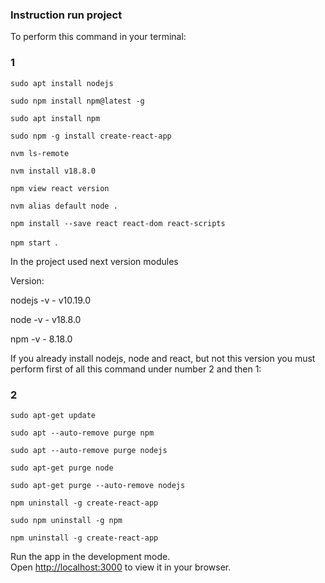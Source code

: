 ### Instruction run project

To perform this command in your terminal:

### 1
`sudo apt install nodejs`

`sudo npm install npm@latest -g`

`sudo apt install npm`

`sudo npm -g install create-react-app`

`nvm ls-remote`

`nvm install v18.8.0`

`npm view react version`

`nvm alias default node .`

`npm install --save react react-dom react-scripts`

`npm start `.

In the project used next version modules

Version:

nodejs -v - v10.19.0

node -v - v18.8.0

npm -v - 8.18.0

If you already install nodejs, node and react, but not this version you must perform first of all this command under number 2 and then 1:

### 2
`sudo apt-get update`

`sudo apt --auto-remove purge npm`

`sudo apt --auto-remove purge nodejs`

`sudo apt-get purge node`

`sudo apt-get purge --auto-remove nodejs`

`npm uninstall -g create-react-app`

`sudo npm uninstall -g npm`

`npm uninstall -g create-react-app`

Run the app in the development mode.\
Open [http://localhost:3000](http://localhost:3000) to view it in your browser.
